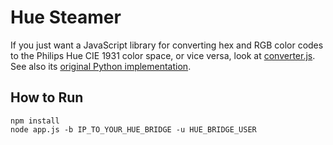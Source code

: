 # Hue Steamer

If you just want a JavaScript library for converting hex and RGB color codes to the Philips Hue CIE 1931 color space, or vice versa, look at [converter.js](converter.js). See also its [original Python implementation](https://github.com/benknight/hue-python-rgb-converter/blob/master/rgb_cie.py).

## How to Run

    npm install
    node app.js -b IP_TO_YOUR_HUE_BRIDGE -u HUE_BRIDGE_USER
